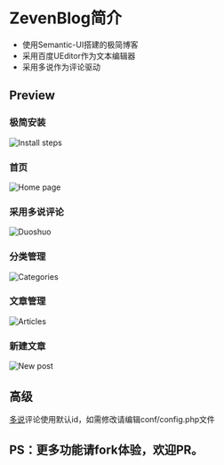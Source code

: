 # ZevenBlog简介
- 使用Semantic-UI搭建的极简博客
- 采用百度UEditor作为文本编辑器
- 采用多说作为评论驱动

## Preview
### 极简安装
![Install steps](https://raw.github.com/ZevenFang/zevenblog/master/screenshot/install.gif)
### 首页
![Home page](https://raw.github.com/ZevenFang/zevenblog/master/screenshot/home.png)
### 采用多说评论
![Duoshuo](https://raw.github.com/ZevenFang/zevenblog/master/screenshot/duoshuo.png)
### 分类管理
![Categories](https://raw.github.com/ZevenFang/zevenblog/master/screenshot/categories.png)
### 文章管理
![Articles](https://raw.github.com/ZevenFang/zevenblog/master/screenshot/articles.png)
### 新建文章
![New post](https://raw.github.com/ZevenFang/zevenblog/master/screenshot/newPost.png)

## 高级
[多说](http://duoshuo.com/)评论使用默认id，如需修改请编辑conf/config.php文件

## PS：更多功能请fork体验，欢迎PR。